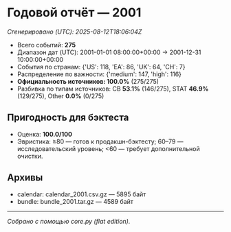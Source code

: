 # Годовой отчёт — 2001

_Сгенерировано (UTC): 2025-08-12T18:06:04Z_

- Всего событий: **275**
- Диапазон дат (UTC): 2001-01-01 08:00:00+00:00 → 2001-12-31 10:00:00+00:00
- События по странам: {'US': 118, 'EA': 86, 'UK': 64, 'CH': 7}
- Распределение по важности: {'medium': 147, 'high': 116}
- **Официальность источников: 100.0%** (275/275)
- Разбивка по типам источников: CB **53.1%** (146/275), STAT **46.9%** (129/275), Other **0.0%** (0/275)

## Пригодность для бэктеста
- Оценка: **100.0/100**
- Эвристика: ≥80 — готов к продакшн-бэктесту; 60–79 — исследовательский уровень; <60 — требует дополнительной очистки.

## Архивы
- calendar: calendar_2001.csv.gz — 5895 байт
- bundle: bundle_2001.tar.gz — 4589 байт

---
*Собрано с помощью core.py (flat edition).*
